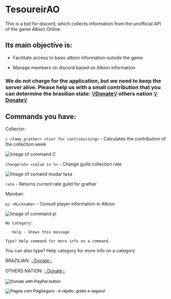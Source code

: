 
# TesoureirAO
This is a bot for discord, which collects information from the unofficial API of the game Albion Online.

## Its main objective is:

- Facilitate access to basic albion information outside the game

- Manage members on discord based on Albion information

### We do not charge for the application, but we need to keep the server alive. Please help us with a small contribution that you can determine the brasilian state: [💡Donate💡](https://pag.ae/7X9NE4isG) others nation [💡Donate💡](https://www.paypal.com/donate?business=DWG2YDSBQFBFJ&item_name=Projects+development+in+python&currency_code=BRL)
## Commands you have:


Collector:

   ```c <fame_grather> <tier for contribuiting>``` - Calculates the contribution of the collection week

   ![Image of command C](https://github.com/LeandroLimaPRO/tesourAO/blob/main/images/c_c.png?raw=true)


   ```changerate <value in %>``` - Change guild collection rate
   
   ![Image of comand mudar taxa](https://github.com/LeandroLimaPRO/tesourAO/blob/main/images/c_m.png?raw=true)

   ```rate``` - Returns current rate guild for grather

Member:

   ```pi <Nickname>``` - Consult player information in Albion
   
   ![Image of command pi](https://github.com/LeandroLimaPRO/tesourAO/blob/main/images/c_pi.png?raw=true)
```
No Category:

   help - Shows this message

Type? Help command for more info on a command.
```

You can also type? Help category for more info on a category


BRAZILIAN: [💡Donate💡](https://pag.ae/7X9NE4isG)
   
OTHERS NATION: [💡Donate💡](https://www.paypal.com/donate?business=DWG2YDSBQFBFJ&item_name=Projects+development+in+python&currency_code=BRL)

<form action="https://www.paypal.com/donate" method="post" target="_top">
<input type="hidden" name="business" value="DWG2YDSBQFBFJ" />
<input type="hidden" name="item_name" value="Projects development in python" />
<input type="hidden" name="currency_code" value="BRL" />
<input type="image" src="https://www.paypalobjects.com/en_US/i/btn/btn_donate_LG.gif" border="0" name="submit" title="PayPal - The safer, easier way to pay online!" alt="Donate with PayPal button" />
<img alt="" border="0" src="https://www.paypal.com/en_BR/i/scr/pixel.gif" width="1" height="1" />
</form>

<!-- INICIO FORMULARIO BOTAO PAGSEGURO -->
<form action="https://pagseguro.uol.com.br/checkout/v2/donation.html" method="post">
<!-- NÃO EDITE OS COMANDOS DAS LINHAS ABAIXO -->
<input type="hidden" name="currency" value="BRL" />
<input type="hidden" name="receiverEmail" value="leo_lima_nascimento@hotmail.com" />
<input type="hidden" name="iot" value="button" />
<input type="image" src="https://stc.pagseguro.uol.com.br/public/img/botoes/doacoes/120x53-doar-azul.gif" name="submit" alt="Pague com PagSeguro - é rápido, grátis e seguro!" />
</form>
<!-- FINAL FORMULARIO BOTAO PAGSEGURO -->
